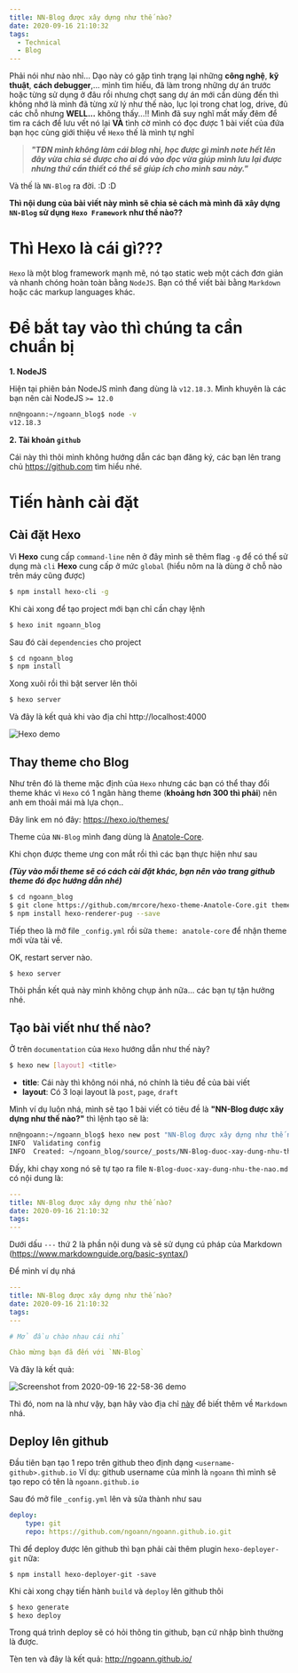 ```yaml
---
title: NN-Blog được xây dựng như thế nào?
date: 2020-09-16 21:10:32
tags:
  - Technical
  - Blog
---
```


Phải nói như nào nhỉ...
Dạo này có gặp tình trạng lại những **công nghệ**, **kỹ thuật**, **cách debugger**,... mình tìm hiểu, đã làm trong những dự án trước hoặc từng sử dụng ở đâu rồi nhưng chợt sang dự án mới cần dùng đến thì không nhớ là mình đã từng xử lý như thế nào, lục lọi trong chat log, drive, đủ các chỗ nhưng **WELL...** không thấy...!!
Mình đã suy nghĩ mất mấy đêm để tìm ra cách để lưu vết nó lại **VÀ** tình cờ mình có đọc được 1 bài viết của đứa bạn học cùng giới thiệu về  `Hexo` thế là mình tự nghĩ
> ***"TĐN mình không làm cái blog nhỉ, học được gì mình note hết lên đây vừa chia sẻ được cho ai đó vào đọc vừa giúp mình lưu lại được nhưng thứ cần thiết có thể sẽ giúp ích cho mình sau này."***

Và thế là `NN-Blog` ra đời. :D :D

**Thì nội dung của bài viết này mình sẽ chia sẻ cách mà mình đã xây dựng `NN-Blog` sử dụng `Hexo Framework` như thế nào??**

# Thì Hexo là cái gì???

`Hexo` là một blog framework mạnh mẽ, nó tạo static web một cách đơn giản và nhanh chóng hoàn toàn bằng `NodeJS`. Bạn có thể viết bài bằng `Markdown` hoặc các markup languages khác.

# Để bắt tay vào thì chúng ta cần chuẩn bị

**1. NodeJS**

Hiện tại phiên bản NodeJS mình đang dùng là `v12.18.3`.
Mình khuyên là các bạn nên cài NodeJS `>= 12.0`

```bash
nn@ngoann:~/ngoann_blog$ node -v
v12.18.3
```

**2. Tài khoản `github`**

Cái này thì thôi mình không hướng dẫn các bạn đăng ký, các bạn lên trang chủ https://github.com tìm hiểu nhé.

# Tiến hành cài đặt

## Cài đặt Hexo

Vì **Hexo** cung cấp `command-line` nên ở đây mình sẽ thêm flag `-g` để có thể sử dụng mà `cli` **Hexo** cung cấp ở mức `global` (hiểu nôm na là dùng ở chỗ nào trên máy cũng được)

```bash
$ npm install hexo-cli -g
```

Khi cài xong để tạo project mới bạn chỉ cần chạy lệnh

```bash
$ hexo init ngoann_blog
```

Sau đó cài `dependencies` cho project

```bash
$ cd ngoann_blog
$ npm install
```

Xong xuôi rồi thì bật server lên thôi

```bash
$ hexo server
```

Và đây là kết quả khi vào địa chỉ http://localhost:4000

![Hexo demo](/assets/Hexo.png "Hexo demo")

## Thay theme cho Blog

Như trên đó là theme mặc định của `Hexo` nhưng các bạn có thể thay đổi theme khác vì `Hexo` có 1 ngân hàng theme (**khoảng hơn 300 thì phải**) nên anh em thoải mái mà lựa chọn..

Đây link em nó đây: https://hexo.io/themes/

Theme của `NN-Blog` mình đang dùng là [Anatole-Core](https://github.com/mrcore/hexo-theme-Anatole-Core).

Khi chọn được theme ưng con mắt rồi thì các bạn thực hiện như sau

***(Tùy vào mỗi theme sẽ có cách cài đặt khác, bạn nên vào trang github theme đó đọc hướng dẫn nhé)***

```bash
$ cd ngoann_blog
$ git clone https://github.com/mrcore/hexo-theme-Anatole-Core.git themes/anatole-core
$ npm install hexo-renderer-pug --save
```

Tiếp theo là mở file `_config.yml` rồi sửa `theme: anatole-core` để  nhận theme mới vừa tải về.

OK, restart server nào.

```bash
$ hexo server
```

Thôi phần kết quả này mình không chụp ảnh nữa... các bạn tự tận hưởng nhé.

## Tạo bài viết như thế nào?

Ở trên `documentation` của `Hexo` hướng dẫn như thế này?

```bash
$ hexo new [layout] <title>
```

* **title**: Cái này thì không nói nhá, nó chính là tiêu đề của bài viết
* **layout**: Có 3 loại layout là `post`, `page`, `draft`

Mình ví dụ luôn nhá, mình sẽ tạo 1 bài viết có tiêu đề là **"NN-Blog được xây dựng như thế nào?"** thì lệnh tạo sẽ là:

```bash
nn@ngoann:~/ngoann_blog$ hexo new post "NN-Blog được xây dựng như thế nào?"
INFO  Validating config
INFO  Created: ~/ngoann_blog/source/_posts/NN-Blog-duoc-xay-dung-nhu-the-nao.md
```

Đấy, khi chạy xong nó sẽ tự tạo ra file `N-Blog-duoc-xay-dung-nhu-the-nao.md` có nội dung là:

```yml
---
title: NN-Blog được xây dựng như thế nào?
date: 2020-09-16 21:10:32
tags:
---
```

Dưới dấu `---` thứ 2 là phần nội dung và sẽ sử dụng cú pháp của Markdown (https://www.markdownguide.org/basic-syntax/)

Để mình ví dụ nhá

```yml
---
title: NN-Blog được xây dựng như thế nào?
date: 2020-09-16 21:10:32
tags:
---

# Mở đầu chào nhau cái nhỉ

Chào mừng bạn đã đến với `NN-Blog`
```

Và đây là kết quả:

![Screenshot from 2020-09-16 22-58-36 demo](/assets/Screenshot_from_2020-09-16_22-58-36.png)

Thì đó, nom na là như vậy, bạn hãy vào địa chỉ [này](https://www.markdownguide.org/basic-syntax/) để biết thêm về `Markdown` nhá.

## Deploy lên github

Đầu tiên bạn tạo 1 repo trên github theo định dạng `<username-github>.github.io`
Ví dụ: github username của mình là `ngoann` thì mình sẽ tạo repo có tên là `ngoann.github.io`

Sau đó mở file `_config.yml` lên và sửa thành như sau

```yml
deploy:
    type: git
    repo: https://github.com/ngoann/ngoann.github.io.git
```

Thì để deploy được lên github thì bạn phải cài thêm plugin `hexo-deployer-git` nữa:

```
$ npm install hexo-deployer-git -save
```

Khi cài xong chạy tiến hành `build` và `deploy` lên github thôi

```bash
$ hexo generate
$ hexo deploy
```

Trong quá trình deploy sẽ có hỏi thông tin github, bạn cứ nhập bình thường là được.

Tèn ten và đây là kết quả: http://ngoann.github.io/
